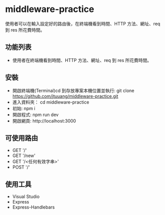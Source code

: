 # middleware-practice
使用者可以在輸入設定好的路由後，在終端機看到時間、HTTP 方法、網址、req 到 res 所花費時間。

## 功能列表
- 使用者在終端機看到時間、HTTP 方法、網址、req 到 res 所花費時間。

## 安裝
- 開啟終端機(Terminal)cd 到存放專案本機位置並執行: git clone https://github.com/jtuuang/middleware-practice.git
- 進入資料夾： cd middleware-practice
- 初始: npm i
- 開啟程式: npm run dev
- 開啟網頁: http://localhost:3000

## 可使用路由
- GET '/'
- GET '/new'
- GET '/<任何有效字串>'
- POST '/'

## 使用工具
- Visual Studio
- Express
- Express-Handlebars